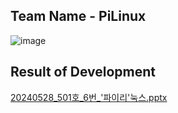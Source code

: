 ## Team Name - PiLinux
![image](https://github.com/PiLinux-HY/Development/assets/138097446/86b1e721-9626-44a0-b1a9-f5a8ab971f9e)


## Result of Development
[20240528_501호_6번_'파이리'눅스.pptx](https://github.com/PiLinux-HY/Development/files/15486269/20240528_501._6._.pptx)
